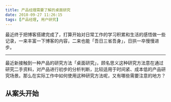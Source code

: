 ```yaml
---
title: 产品经理需要了解的桌面研究
date: 2018-09-27 11:26:15
tags: [产品经理, 用户研究]
---
```


最近终于把博客搭建完成了，打算开始对日常工作的学习积累和生活的感悟做一些记录，一来丰富一下博客的内容，二来也能「吾日三省吾身」，日拱一卒慢慢进步。

***

最近新接触到一种产品的研究方法「桌面研究」，顾名思义这种研究方法意在通过研究二手资料，对产品进行初步的分析判断，比较适用于时间紧、成本低的产品研究场景。那么在实际工作中如何使用这种研究方法呢，又有哪些需要注意的地方？

<!-- more -->

## 从案头开始

